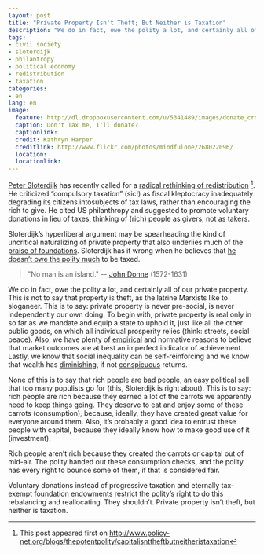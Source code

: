 ```yaml
---
layout: post
title: "Private Property Isn't Theft; But Neither is Taxation"
description: "We do in fact, owe the polity a lot, and certainly all of our private property. This is not to say that property is theft, as the latrine Marxists like to sloganeer. This is to say: private property is never pre-social, is never independently our own doing."
tags: 
- civil society
- sloterdijk
- philantropy
- political economy
- redistribution
- taxation
categories:
- en
lang: en
image:
  feature: http://dl.dropboxusercontent.com/u/5341489/images/donate_crop.jpg
  caption: Don't Tax me, I'll donate?
  captionlink: 
  credit: Kathryn Harper
  creditlink: http://www.flickr.com/photos/mindfulone/268022096/
  location: 
  locationlink:
---
```


[Peter Sloterdijk](http://www.petersloterdijk.net) has recently called for a [radical rethinking of redistribution](http://www.sueddeutsche.de/wirtschaft/957/499238/text/) [^1]. 
He criticized “compulsory taxation” (sic!) as fiscal kleptocracy inadequately degrading its citizens intosubjects of tax laws, rather than encouraging the rich to give. 
He cited US philanthropy and suggested to promote voluntary donations in lieu of taxes, thinking of (rich) people as givers, not as takers.

Sloterdijk’s hyperliberal argument may be spearheading the kind of uncritical naturalizing of private property that also underlies much of the [praise of foundations](http://maxheld.wordpress.com/2010/03/27/sloterdijk/2010/03/27/foundations-may-be-bad/). 
Sloterdijk has it wrong when he believes that [he doesn’t owe the polity much](http://www.sueddeutsche.de/wirtschaft/957/499238/text/6/) to be taxed.

> "No man is an island."
> -- [John Donne](http://en.wikipedia.org/wiki/John_Donne) (1572-1631)

We do in fact, owe the polity a lot, and certainly all of our private property. 
This is not to say that property is theft, as the latrine Marxists like to sloganeer. 
This is to say: 
private property is never pre-social, is never independently our own doing. 
To begin with, private property is real only in so far as we mandate and equip a state to uphold it, just like all the other public goods, on which all individual prosperity relies (think: streets, social peace). 
Also, we have plenty of [empirical](http://en.wikipedia.org/wiki/Market_failure) and normative reasons to believe that market outcomes are at best an imperfect indicator of achievement. 
Lastly, we know that social inequality can be self-reinforcing and we know that wealth has [diminishing](http://en.wikipedia.org/wiki/Economic_inequality#Utility.2C_economic_welfare.2C_and_distributive_efficiency), if not [conspicuous](http://en.wikipedia.org/wiki/Conspicuous_consumption) returns.

None of this is to say that rich people are bad people, an easy political sell that too many populists go for (this, Sloterdijk is right about). 
This is to say: 
rich people are rich because they earned a lot of the carrots we apparently need to keep things going. 
They deserve to eat and enjoy some of these carrots (consumption), because, ideally, they have created great value for everyone around them. 
Also, it’s probably a good idea to entrust these people with capital, because they ideally know how to make good use of it (investment).

Rich people aren’t rich because they created the carrots or capital out of mid-air. 
The polity handed out these consumption checks, and the polity has every right to bounce some of them, if that is considered fair.

Voluntary donations instead of progressive taxation and eternally tax-exempt foundation endowments restrict the polity’s right to do this rebalancing and reallocating. 
They shouldn’t. 
Private property isn’t theft, but neither is taxation.

[^1]: This post appeared first on http://www.policy-net.org/blogs/thepotentpolity/capitalisnttheftbutneitheristaxation